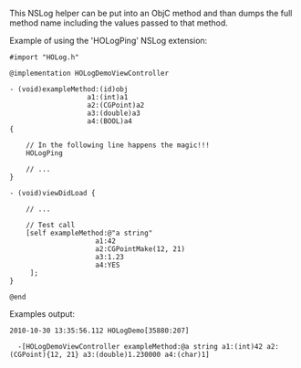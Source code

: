 This NSLog helper can be put into an ObjC method and than dumps the full 
method name including the values passed to that method.

Example of using the 'HOLogPing' NSLog extension: 

	#import "HOLog.h"

	@implementation HOLogDemoViewController

	- (void)exampleMethod:(id)obj 
	                   a1:(int)a1 
	                   a2:(CGPoint)a2
	                   a3:(double)a3 
	                   a4:(BOOL)a4
	{
    
	    // In the following line happens the magic!!!
	    HOLogPing
    
	    // ... 
	}

	- (void)viewDidLoad {
    
	    // ...

	    // Test call
	    [self exampleMethod:@"a string"
	                     a1:42 
	                     a2:CGPointMake(12, 21) 
	                     a3:1.23
	                     a4:YES
	     ];
	}

	@end

Examples output:

	2010-10-30 13:35:56.112 HOLogDemo[35880:207] 

	  -[HOLogDemoViewController exampleMethod:@a string a1:(int)42 a2:(CGPoint){12, 21} a3:(double)1.230000 a4:(char)1]
	